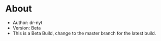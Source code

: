 #  About
 * Author: dr-nyt
 * Version: Beta
 * This is a Beta Build, change to the master branch for the latest build.
